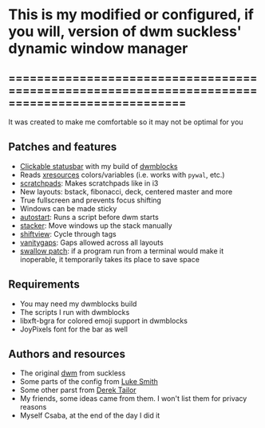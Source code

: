 # This is my modified or configured, if you will, version of dwm suckless' dynamic window manager
## ===============================================================================================
It was created to make me comfortable so it may not be optimal for you

## Patches and features

- [Clickable statusbar](https://dwm.suckless.org/patches/statuscmd/) with my build of [dwmblocks](https://github.com/TramSizedInc/dwmblocks)
- Reads [xresources](https://dwm.suckless.org/patches/xresources/) colors/variables (i.e. works with `pywal`, etc.)
- [scratchpads](https://dwm.suckless.org/patches/scratchpads/): Makes scratchpads like in i3 
- New layouts: bstack, fibonacci, deck, centered master and more
- True fullscreen and prevents focus shifting
- Windows can be made sticky 
- [autostart](https://dwm.suckless.org/patches/autostart/): Runs a script before dwm starts
- [stacker](https://dwm.suckless.org/patches/stacker/): Move windows up the stack manually 
- [shiftview](https://dwm.suckless.org/patches/nextprev/): Cycle through tags 
- [vanitygaps](https://dwm.suckless.org/patches/vanitygaps/): Gaps allowed across all layouts
- [swallow patch](https://dwm.suckless.org/patches/swallow/): if a program run from a terminal would make it inoperable, it temporarily takes its place to save space

## Requirements

- You may need my dwmblocks build
- The scripts I run with dwmblocks
- libxft-bgra for colored emoji support in dwmblocks
- JoyPixels font for the bar as well

## Authors and resources

- The original [dwm](https://dwm.suckless.org/) from suckless
- Some parts of the config from [Luke Smith](https://github.com/LukeSmithxyz)
- Some other parst from [Derek Tailor](https://gitlab.com/dwt1)
- My friends, some ideas came from them. I won't list them for privacy reasons
- Myself Csaba, at the end of the day I did it
